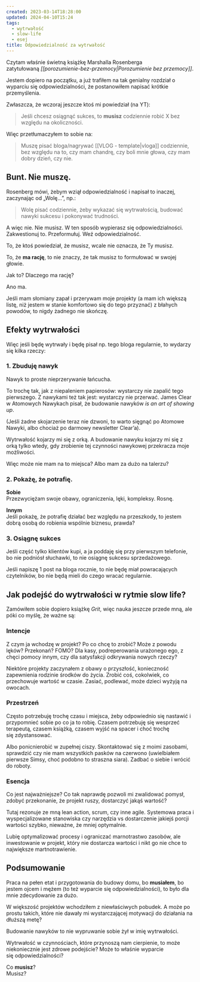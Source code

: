 ```yaml
---
created: 2023-03-14T18:28:00
updated: 2024-04-10T15:24
tags:
  - wytrwałość
  - slow-life
  - esej
title: Odpowiedzialność za wytrwałość
---
```

Czytam właśnie świetną książkę Marshalla Rosenberga zatytułowaną _[[porozumienie-bez-przemocy|Porozumienie bez przemocy]]_.

Jestem dopiero na początku, a już trafiłem na tak genialny rozdział o wyparciu się odpowiedzialności, że postanowiłem napisać krótkie przemyślenia.

Zwłaszcza, że wczoraj jeszcze ktoś mi powiedział (na YT):

> Jeśli chcesz osiągnąć sukces, to **musisz** codziennie robić X bez względu na okoliczności.

Więc przetłumaczyłem to sobie na:

> Muszę pisać bloga/nagrywać [[VLOG - template|vloga]] codziennie, bez względu na to, czy mam chandrę, czy boli mnie głowa, czy mam dobry dzień, czy nie.

## Bunt. Nie muszę.

Rosenberg mówi, żebym wziął odpowiedzialność i napisał to inaczej, zaczynając od „Wolę…”, np.:

> Wolę pisać codziennie, żeby wykazać się wytrwałością, budować nawyki sukcesu i pokonywać trudności.

A więc nie. Nie musisz. W ten sposób wypierasz się odpowiedzialności. Zakwestionuj to. Przeformułuj. Weź odpowiedzialność.

To, że ktoś powiedział, że musisz, wcale nie oznacza, że Ty musisz.

To, że **ma rację**, to nie znaczy, że tak musisz to formułować w swojej głowie.

Jak to? Dlaczego ma rację?

Ano ma.

Jeśli mam słomiany zapał i przerywam moje projekty (a mam ich większą listę, niż jestem w stanie komfortowo się do tego przyznać) z błahych powodów, to nigdy żadnego nie skończę.

## Efekty wytrwałości

Więc jeśli będę wytrwały i będę pisał np. tego bloga regularnie, to wydarzy się kilka rzeczy:

### 1. Zbuduję nawyk

Nawyk to proste nieprzerywanie łańcucha.

To trochę tak, jak z niepaleniem papierosów: wystarczy nie zapalić tego pierwszego. Z nawykami też tak jest: wystarczy nie przerwać. James Clear w Atomowych Nawykach pisał, że budowanie nawyków _is an art of showing up_.

(Jeśli żadne skojarzenie teraz nie dzwoni, to warto sięgnąć po Atomowe Nawyki, albo chociaż po darmowy newsletter Clear’a).

Wytrwałość kojarzy mi się z orką. A budowanie nawyku kojarzy mi się z orką tylko wtedy, gdy zrobienie tej czynności nawykowej przekracza moje możliwości.

Więc może nie mam na to miejsca? Albo mam za dużo na talerzu?

### 2. Pokażę, że potrafię.

**Sobie**  
Przezwyciężam swoje obawy, ograniczenia, lęki, kompleksy. Rosnę.

**Innym**  
Jeśli pokażę, że potrafię działać bez względu na przeszkody, to jestem dobrą osobą do robienia wspólnie biznesu, prawda?

### 3. Osiągnę sukces

Jeśli część tylko klientów kupi, a ja poddaję się przy pierwszym telefonie, bo nie podniósł słuchawki, to nie osiągnę sukcesu sprzedażowego.

Jeśli napiszę 1 post na bloga rocznie, to nie będę miał powracających czytelników, bo nie będą mieli do czego wracać regularnie.

## Jak podejść do wytrwałości w rytmie slow life?

Zamówiłem sobie dopiero książkę _Grit_, więc nauka jeszcze przede mną, ale póki co myślę, że ważne są:

### Intencje

Z czym ja wchodzę w projekt? Po co chcę to zrobić? Może z powodu lęków? Przekonań? FOMO? Dla kasy, podreperowania urażonego ego, z chęci pomocy innym, czy dla satysfakcji odkrywania nowych rzeczy?

Niektóre projekty zaczynałem z obawy o przyszłość, konieczność zapewnienia rodzinie środków do życia. Zrobić coś, cokolwiek, co przechowuje wartość w czasie. Zasiać, podlewać, może dzieci wyżyją na owocach.

### Przestrzeń

Często potrzebuję trochę czasu i miejsca, żeby odpowiednio się nastawić i przypomnieć sobie po co ja to robię. Czasem potrzebuję się wesprzeć terapeutą, czasem książką, czasem wyjść na spacer i choć trochę się zdystansować.

Albo ponicnierobić w zupełnej ciszy. Skontaktować się z moimi zasobami, sprawdzić czy nie mam wszystkich pasków na czerwono (uwielbiałem pierwsze Simsy, choć podobno to straszna siara). Zadbać o siebie i wrócić do roboty.

### Esencja

Co jest najważniejsze? Co tak naprawdę pozwoli mi zwalidować pomysł, zdobyć przekonanie, że projekt ruszy, dostarczyć jakąś wartość?

Tutaj rezonuje ze mną lean action, scrum, czy inne agile. Systemowa praca i wyspecjalizowane stanowiska czy narzędzia vs dostarczenie jakiejś porcji wartości szybko, nieważne, że mniej optymalnie.

Lubię optymalizować procesy i ograniczać marnotrastwo zasobów, ale inwestowanie w projekt, który nie dostarcza wartości i nikt go nie chce to największe martnotrawienie.

## Podsumowanie

Praca na pełen etat i przygotowania do budowy domu, bo **musiałem**, bo jestem ojcem i mężem (to też wyparcie się odpowiedzialności), to było dla mnie zdecydowanie za dużo.

W większość projektów wchodziłem z niewłaściwych pobudek. A może po prostu takich, które nie dawały mi wystarczającej motywacji do działania na dłuższą metę?

Budowanie nawyków to nie wypruwanie sobie żył w imię wytrwałości.

Wytrwałość w czynnościach, które przynoszą nam cierpienie, to może niekoniecznie jest zdrowe podejście? Może to właśnie wyparcie się odpowiedzialności?

Co **musisz**?  
Musisz?